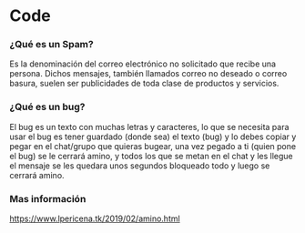 # Code
### ¿Qué es un Spam?
Es la denominación del correo electrónico no solicitado que recibe una persona. Dichos mensajes, también llamados correo no deseado o correo basura, suelen ser publicidades de toda clase de productos y servicios.
### ¿Qué es un bug?
El bug es un texto con muchas letras y caracteres, lo que se necesita para usar el bug es tener guardado (donde sea) el texto (bug) y lo debes copiar y pegar en el chat/grupo que quieras bugear, una vez pegado a ti (quien pone el bug) se le cerrará amino, y todos los que se metan en el chat y les llegue el mensaje se les quedara unos segundos bloqueado todo y luego se cerrará amino.

### Mas información
https://www.lpericena.tk/2019/02/amino.html
